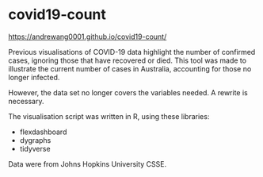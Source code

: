 # covid19-count

https://andrewang0001.github.io/covid19-count/

Previous visualisations of COVID-19 data highlight the number of confirmed cases, ignoring those that have recovered or died.
This tool was made to illustrate the current number of cases in Australia, accounting for those no longer infected.

However, the data set no longer covers the variables needed. A rewrite is necessary.

The visualisation script was written in R, using these libraries:
- flexdashboard
- dygraphs
- tidyverse

Data were from Johns Hopkins University CSSE.
